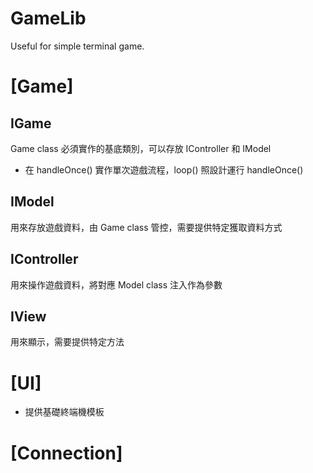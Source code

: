 # GameLib
Useful for simple terminal game.

# [Game]

## IGame
Game class 必須實作的基底類別，可以存放 IController 和 IModel
- 在 handleOnce() 實作單次遊戲流程，loop() 照設計運行 handleOnce()

## IModel
用來存放遊戲資料，由 Game class 管控，需要提供特定獲取資料方式

## IController
用來操作遊戲資料，將對應 Model class 注入作為參數

## IView
用來顯示，需要提供特定方法

# [UI]

- 提供基礎終端機模板

# [Connection]
